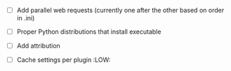 

- [ ] Add parallel web requests (currently one after the other based on order in .ini)
- [ ] Proper Python distributions that install executable
- [ ] Add attribution
- [ ] Cache settings per plugin :LOW:

